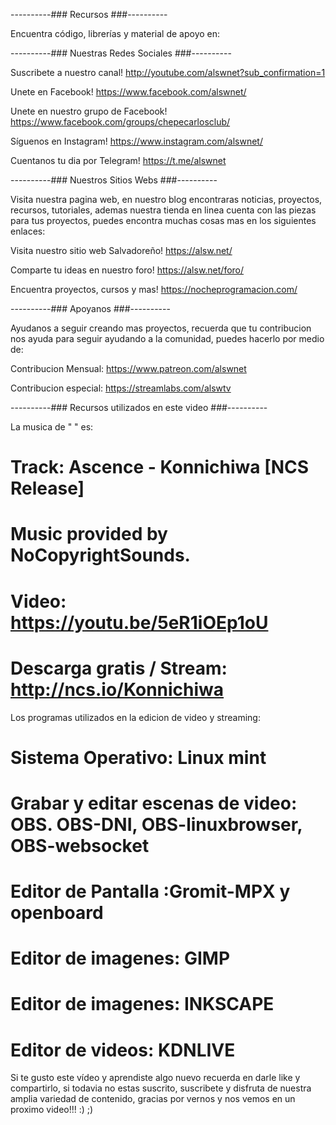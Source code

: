 ----------### Recursos ###----------

Encuentra código, librerías y material de apoyo en:


----------### Nuestras Redes Sociales ###----------

Suscribete a nuestro canal!
http://youtube.com/alswnet?sub_confirmation=1

Unete en Facebook!
https://www.facebook.com/alswnet/

Unete en nuestro grupo de Facebook!
https://www.facebook.com/groups/chepecarlosclub/

Síguenos en Instagram!
https://www.instagram.com/alswnet/

Cuentanos tu dia por Telegram!
https://t.me/alswnet


----------### Nuestros Sitios Webs ###----------

Visita nuestra pagina web, en nuestro blog encontraras noticias, proyectos, recursos, tutoriales, ademas nuestra tienda en linea cuenta con las piezas para tus proyectos, puedes encontra muchas cosas mas en los siguientes enlaces:

Visita nuestro sitio web Salvadoreño!
https://alsw.net/

Comparte tu ideas en nuestro foro!
https://alsw.net/foro/

Encuentra proyectos, cursos y mas!
https://nocheprogramacion.com/


----------### Apoyanos ###----------

Ayudanos a seguir creando mas proyectos, recuerda que tu contribucion nos ayuda para seguir ayudando a la comunidad, puedes hacerlo por medio de:

Contribucion Mensual:
https://www.patreon.com/alswnet

Contribucion especial:
https://streamlabs.com/alswtv


----------### Recursos utilizados en este video ###----------

La musica de " " es:
# Track: Ascence - Konnichiwa [NCS Release]
# Music provided by NoCopyrightSounds.
# Video: https://youtu.be/5eR1iOEp1oU
# Descarga gratis / Stream: http://ncs.io/Konnichiwa

Los programas utilizados en la edicion de video y streaming:
# Sistema Operativo: Linux mint
# Grabar y editar escenas de video: OBS. OBS-DNI,  OBS-linuxbrowser, OBS-websocket
# Editor de Pantalla :Gromit-MPX y openboard
# Editor de imagenes: GIMP
# Editor de imagenes: INKSCAPE
# Editor de videos: KDNLIVE

Si te gusto este vídeo y aprendiste algo nuevo recuerda en darle like y compartirlo, si todavia no estas suscrito, suscribete y disfruta de nuestra amplia variedad de contenido, gracias por vernos y nos vemos en un proximo video!!! :) ;)
